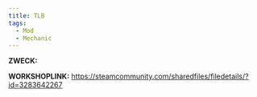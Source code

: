 ```yaml
---
title: TLB
tags:
  - Mod
  - Mechanic
---
```

**ZWECK:** 

**WORKSHOPLINK:** https://steamcommunity.com/sharedfiles/filedetails/?id=3283642267
 <script src="https://www.steamwidgets.net/api/resource/query?type=js&module=workshop&version=v1"></script>
<steam-workshop itemid="3283642267"></steam-workshop>